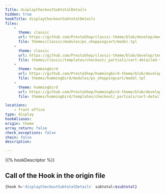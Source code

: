 ```yaml
---
Title: displayCheckoutSubtotalDetails
hidden: true
hookTitle: displayCheckoutSubtotalDetails
files:
    -
      theme: classic
      url: https://github.com/PrestaShop/classic-theme/blob/develop/modules/ps_shoppingcart/modal.tpl
      file: themes/classic/modules/ps_shoppingcart/modal.tpl
    -
      theme: classic
      url: https://github.com/PrestaShop/classic-theme/blob/develop/templates/checkout/_partials/cart-detailed-totals.tpl
      file: themes/classic/templates/checkout/_partials/cart-detailed-totals.tpl
    -
      theme: hummingbird
      url: https://github.com/PrestaShop/hummingbird-theme/blob/develop/modules/ps_shoppingcart/modal.tpl
      file: themes/hummingbird/modules/ps_shoppingcart/modal.tpl
    -
      theme: hummingbird
      url: https://github.com/PrestaShop/hummingbird-theme/blob/develop/templates/checkout/_partials/cart-detailed-totals.tpl
      file: themes/hummingbird/templates/checkout/_partials/cart-detailed-totals.tpl

locations:
    - front office
type: display
hookAliases: 
origin: theme
array_return: false
check_exceptions: false
chain: false
description: 

---
```


{{% hookDescriptor %}}

## Call of the Hook in the origin file

```php
{hook h='displayCheckoutSubtotalDetails' subtotal=$subtotal}
```
